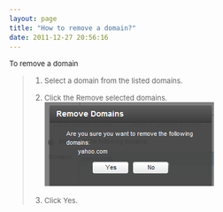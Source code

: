```yaml
---
layout: page
title: "How to remove a domain?"
date: 2011-12-27 20:56:16
---
```


<p class="mce-procedure">
  <span style="font-size: small;">To remove a domain</span>
</p>

> 1.  <span style="font-size: small;">Select a domain from the listed domains.</span>
> 
> 2.  <span style="font-size: small;">Click the Remove selected domains.<br /><img src="../../assets/165">
> 
> 3.  <span style="font-size: small;">Click Yes.<br /></span>